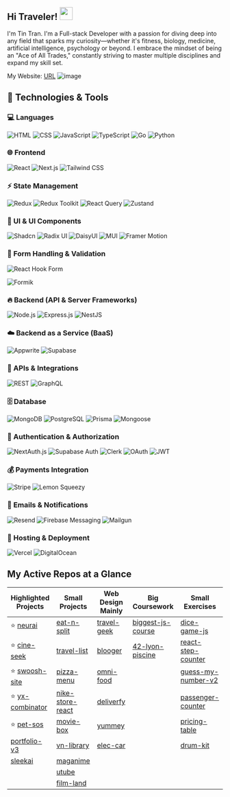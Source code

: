 ## Hi Traveler! <img src="https://raw.githubusercontent.com/MartinHeinz/MartinHeinz/master/wave.gif" width="30px" height="30px">

I'm Tin Tran. I'm a Full-stack Developer with a passion for diving deep into any field that sparks my curiosity—whether it's fitness, biology, medicine, artificial intelligence, psychology or beyond. I embrace the mindset of being an "Ace of All Trades," constantly striving to master multiple disciplines and expand my skill set.

My Website: [URL](https://tintran-portfolio.vercel.app/)
![image](https://github.com/user-attachments/assets/66bc9f0b-5997-4d8f-9832-328947dd7ca5)

## 🚀 Technologies & Tools

### 💻 Languages
![HTML](https://img.shields.io/badge/HTML-E34F26?style=for-the-badge&logo=html5&logoColor=white)
![CSS](https://img.shields.io/badge/CSS-1572B6?style=for-the-badge&logo=css3&logoColor=white)
![JavaScript](https://img.shields.io/badge/JavaScript-F7DF1E?style=for-the-badge&logo=javascript&logoColor=black)
![TypeScript](https://img.shields.io/badge/TypeScript-007ACC?style=for-the-badge&logo=typescript&logoColor=white)
![Go](https://img.shields.io/badge/Go-00ADD8?style=for-the-badge&logo=go&logoColor=white)
![Python](https://img.shields.io/badge/Python-3776AB?style=for-the-badge&logo=python&logoColor=white)

### 🌐 Frontend
![React](https://img.shields.io/badge/React-61DAFB?style=for-the-badge&logo=react&logoColor=black)
![Next.js](https://img.shields.io/badge/Next.js-000000?style=for-the-badge&logo=next.js&logoColor=white)
![Tailwind CSS](https://img.shields.io/badge/TailwindCSS-38B2AC?style=for-the-badge&logo=tailwind-css&logoColor=white)

### ⚡ State Management
![Redux](https://img.shields.io/badge/Redux-764ABC?style=for-the-badge&logo=redux&logoColor=white)
![Redux Toolkit](https://img.shields.io/badge/Redux%20Toolkit-764ABC?style=for-the-badge&logo=redux&logoColor=white)
![React Query](https://img.shields.io/badge/React%20Query-FF4154?style=for-the-badge&logo=react-query&logoColor=white)
![Zustand](https://img.shields.io/badge/Zustand-000000?style=for-the-badge&logo=zustand&logoColor=white)

### 🎨 UI & UI Components
![Shadcn](https://img.shields.io/badge/Shadcn-000000?style=for-the-badge&logo=radix-ui&logoColor=white)
![Radix UI](https://img.shields.io/badge/Radix%20UI-8B5CF6?style=for-the-badge&logo=radix-ui&logoColor=white)
![DaisyUI](https://img.shields.io/badge/DaisyUI-38B2AC?style=for-the-badge&logo=daisyui&logoColor=white)
![MUI](https://img.shields.io/badge/MUI-007FFF?style=for-the-badge&logo=mui&logoColor=white)
![Framer Motion](https://img.shields.io/badge/Framer%20Motion-EF008C?style=for-the-badge&logo=framer&logoColor=white)

### 📝 Form Handling & Validation
![React Hook Form](https://img.shields.io/badge/React%20Hook%20Form-EC5990?style=for-the-badge&logo=react-hook-form&logoColor=white)
<!--- ![Zod](https://img.shields.io/badge/Zod-4B5563?style=for-the-badge&logo=Zod&logoColor=white) -->
![Formik](https://img.shields.io/badge/Formik-61DAFB?style=for-the-badge&logo=formik&logoColor=black)

### 🔥 Backend (API & Server Frameworks)
![Node.js](https://img.shields.io/badge/Node.js-339933?style=for-the-badge&logo=node.js&logoColor=white)
![Express.js](https://img.shields.io/badge/Express.js-000000?style=for-the-badge&logo=express&logoColor=white)
![NestJS](https://img.shields.io/badge/NestJS-E0234E?style=for-the-badge&logo=nestjs&logoColor=white)
<!--- ![Fastify](https://img.shields.io/badge/Fastify-000000?style=for-the-badge&logo=fastify&logoColor=white) -->

### ☁️ Backend as a Service (BaaS)
![Appwrite](https://img.shields.io/badge/Appwrite-F02E65?style=for-the-badge&logo=appwrite&logoColor=white)
![Supabase](https://img.shields.io/badge/Supabase-3ECF8E?style=for-the-badge&logo=supabase&logoColor=white)
<!--- ![Firebase](https://img.shields.io/badge/Firebase-FFCA28?style=for-the-badge&logo=firebase&logoColor=black) -->

### 🔌 APIs & Integrations
![REST](https://img.shields.io/badge/REST-FF6F00?style=for-the-badge&logo=rest&logoColor=white)
![GraphQL](https://img.shields.io/badge/GraphQL-E10098?style=for-the-badge&logo=graphql&logoColor=white)

### 🗄️ Database
![MongoDB](https://img.shields.io/badge/MongoDB-47A248?style=for-the-badge&logo=mongodb&logoColor=white)
![PostgreSQL](https://img.shields.io/badge/PostgreSQL-336791?style=for-the-badge&logo=postgresql&logoColor=white)
![Prisma](https://img.shields.io/badge/Prisma-2D3748?style=for-the-badge&logo=prisma&logoColor=white)
![Mongoose](https://img.shields.io/badge/Mongoose-880000?style=for-the-badge&logo=mongoose&logoColor=white)

### 🔐 Authentication & Authorization
![NextAuth.js](https://img.shields.io/badge/NextAuth.js-000000?style=for-the-badge&logo=auth0&logoColor=white)
![Supabase Auth](https://img.shields.io/badge/Supabase%20Auth-3ECF8E?style=for-the-badge&logo=supabase&logoColor=white)
![Clerk](https://img.shields.io/badge/Clerk-2E3440?style=for-the-badge&logo=clerk&logoColor=white)
![OAuth](https://img.shields.io/badge/OAuth-3C3C3C?style=for-the-badge&logo=oauth&logoColor=white)
![JWT](https://img.shields.io/badge/JWT-000000?style=for-the-badge&logo=json-web-tokens&logoColor=white)

### 💰 Payments Integration
![Stripe](https://img.shields.io/badge/Stripe-008CDD?style=for-the-badge&logo=stripe&logoColor=white)
![Lemon Squeezy](https://img.shields.io/badge/Lemon%20Squeezy-FFC107?style=for-the-badge&logo=lemonsqueezy&logoColor=black)

### 📩 Emails & Notifications
![Resend](https://img.shields.io/badge/Resend-000000?style=for-the-badge&logo=resend&logoColor=white)
![Firebase Messaging](https://img.shields.io/badge/Firebase%20Messaging-FFCA28?style=for-the-badge&logo=firebase&logoColor=black)
![Mailgun](https://img.shields.io/badge/Mailgun-E11937?style=for-the-badge&logo=mailgun&logoColor=white)

### 🚀 Hosting & Deployment
![Vercel](https://img.shields.io/badge/Vercel-000000?style=for-the-badge&logo=vercel&logoColor=white)
![DigitalOcean](https://img.shields.io/badge/DigitalOcean-0080FF?style=for-the-badge&logo=digitalocean&logoColor=white)
<!--- 
![AWS](https://img.shields.io/badge/AWS-232F3E?style=for-the-badge&logo=amazon-aws&logoColor=white)
![Railway](https://img.shields.io/badge/Railway-000000?style=for-the-badge&logo=railway&logoColor=white)
--->

## My Active Repos at a Glance

| **Highlighted Projects**                     | **Small Projects**                     | **Web Design Mainly**               | **Big Coursework**                     | **Small Exercises**                     |
|----------------------------------------------|----------------------------------------|-------------------------------------|----------------------------------------|-----------------------------------------|
| ⭐ [neurai](https://github.com/jaytintran/neurai) | [eat-n-split](https://github.com/jaytintran/eat-n-split) | [travel-geek](https://github.com/jaytintran/travel-geek) | [biggest-js-course](https://github.com/jaytintran/biggest-js-course) | [dice-game-js](https://github.com/jaytintran/dice-game-js) |
| ⭐ [cine-seek](https://github.com/jaytintran/cine-seek) | [travel-list](https://github.com/jaytintran/travel-list) | [blooger](https://github.com/jaytintran/blooger) | [42-lyon-piscine](https://github.com/jaytintran/42-lyon-piscine) | [react-step-counter](https://github.com/jaytintran/react-step-counter) |
| ⭐ [swoosh-site](https://github.com/jaytintran/swoosh-site) | [pizza-menu](https://github.com/jaytintran/pizza-menu) | [omni-food](https://github.com/jaytintran/omni-food) |                                        | [guess-my-number-v2](https://github.com/jaytintran/guess-my-number-v2) |
| ⭐ [yx-combinator](https://github.com/jaytintran/yx-combinator) | [nike-store-react](https://github.com/jaytintran/nike-store-react) | [deliverfy](https://github.com/jaytintran/deliverfy) |                                        | [passenger-counter](https://github.com/jaytintran/passenger-counter) |
| ⭐ [pet-sos](https://github.com/jaytintran/pet-sos) | [movie-box](https://github.com/jaytintran/movie-box) | [yummey](https://github.com/jaytintran/yummey) |                                        | [pricing-table](https://github.com/jaytintran/pricing-table) |
| [portfolio-v3](https://github.com/jaytintran/portfolio-v3) | [vn-library](https://github.com/jaytintran/vn-library) | [elec-car](https://github.com/jaytintran/elec-car) |                                        | [drum-kit](https://github.com/jaytintran/drum-kit) |
| [sleekai](https://github.com/jaytintran/sleekai) | [maganime](https://github.com/jaytintran/maganime) |                                     |                                        |                                         |
|                                          | [utube](https://github.com/jaytintran/utube) |                                     |                                        |                                         |
|                                          | [film-land](https://github.com/jaytintran/film-land) |                                     |                                        |                                         |
